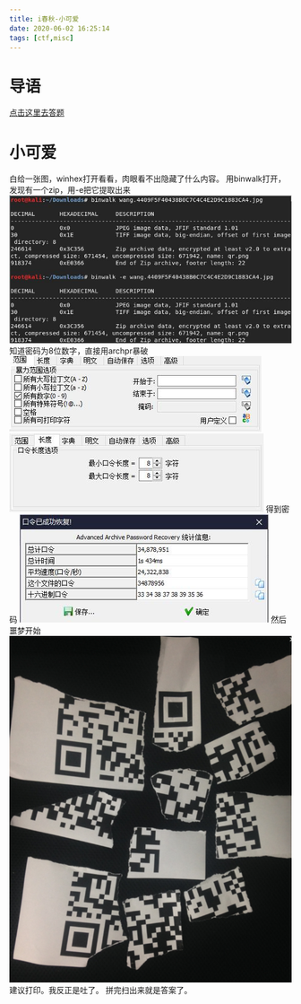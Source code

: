 ```yaml
---
title: i春秋-小可爱
date: 2020-06-02 16:25:14
tags: [ctf,misc]
---
```

# 导语
[点击这里去答题](https://www.ichunqiu.com/battalion?q=2499)
<!-- more -->

# 小可爱
白给一张图，winhex打开看看，肉眼看不出隐藏了什么内容。
用binwalk打开，发现有一个zip，用-e把它提取出来
![](2020~06~02~i春秋-小可爱/1.jpg)
知道密码为8位数字，直接用archpr暴破
![](2020~06~02~i春秋-小可爱/2.jpg)
![](2020~06~02~i春秋-小可爱/3.jpg)
得到密码
![](2020~06~02~i春秋-小可爱/4.jpg)
然后噩梦开始
![](2020~06~02~i春秋-小可爱/5.png)
建议打印。我反正是吐了。
拼完扫出来就是答案了。